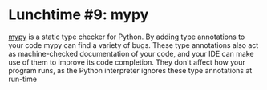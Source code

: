 # Lunchtime #9: mypy

[mypy](https://mypy.readthedocs.io/en/stable/) is a static type checker for Python.
By adding type annotations to your code mypy can find a variety of bugs.
These type annotations also act as machine-checked documentation of your code,
and your IDE can make use of them to improve its code completion.
They don't affect how your program runs, as the Python interpreter ignores
these type annotations at run-time